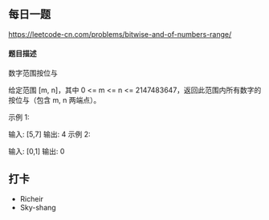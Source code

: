 ## 每日一题
https://leetcode-cn.com/problems/bitwise-and-of-numbers-range/

#### 题目描述

数字范围按位与

给定范围 [m, n]，其中 0 <= m <= n <= 2147483647，返回此范围内所有数字的按位与（包含 m, n 两端点）。

示例 1: 

输入: [5,7]
输出: 4
示例 2:

输入: [0,1]
输出: 0

## 打卡
- Richeir
- Sky-shang
